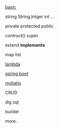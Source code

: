 [basic](./basic.md)

string String,Intger int …

private protected public

contruct() super

extend **implements**

map list



[lambda](./lambda.md)



[spring boot](./spring-boot.md)



[mybatis](mybatis.md)

CRUD

dig sql

builder

more..





